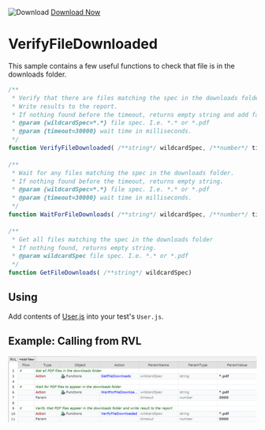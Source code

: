 ![Download](https://github.githubassets.com/images/icons/emoji/unicode/23ec.png?v8) [Download Now](https://inflectra.github.io/DownGit/#/home?url=https://github.com/Inflectra/rapise-powerpack/tree/master/VerifyFileDownload)


# VerifyFileDownloaded

This sample contains a few useful functions to check that file is in the downloads folder.

```javascript
/**
 * Verify that there are files matching the spec in the downloads folder.
 * Write results to the report.
 * If nothing found before the timeout, returns empty string and add failure to the report.
 * @param {wildcardSpec=*.*} file spec. I.e. *.* or *.pdf
 * @param {timeout=30000} wait time in milliseconds.
 */
function VerifyFileDownloaded( /**string*/ wildcardSpec, /**number*/ timeout)

/**
 * Wait for any files matching the spec in the downloads folder.
 * If nothing found before the timeout, returns empty string.
 * @param {wildcardSpec=*.*} file spec. I.e. *.* or *.pdf
 * @param {timeout=30000} wait time in milliseconds.
 */
function WaitForFileDownloads( /**string*/ wildcardSpec, /**number*/ timeout)

/**
 * Get all files matching the spec in the downloads folder
 * If nothing found, returns empty string.
 * @param wildcardSpec file spec. I.e. *.* or *.pdf
 */
function GetFileDownloads( /**string*/ wildcardSpec)
```

## Using

Add contents of [User.js](User.js) into your test's `User.js`.

## Example: Calling from RVL

![VerifyFileDownloaded](img/VerifyFileDownloaded.png)


